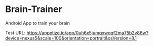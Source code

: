 # Brain-Trainer
Android App to train your brain

Test URL:
https://appetize.io/app/0uh6x5jumqxwqqf2ma75b2v86w?device=nexus5&scale=100&orientation=portrait&osVersion=8.1
